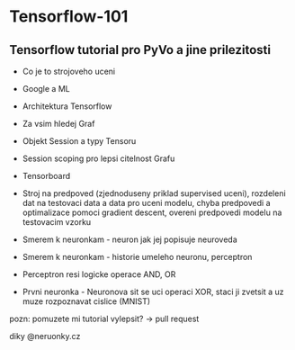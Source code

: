 # Tensorflow-101

Tensorflow tutorial pro PyVo a jine prilezitosti
------------------------------------------------

- Co je to strojoveho uceni
- Google a ML
- Architektura Tensorflow

- Za vsim hledej Graf
- Objekt Session a typy Tensoru
- Session scoping pro lepsi citelnost Grafu
- Tensorboard

- Stroj na predpoved (zjednoduseny priklad supervised uceni),
  rozdeleni dat na testovaci data a data pro uceni modelu,
  chyba predpovedi a optimalizace pomoci gradient descent, 
  overeni predpovedi modelu na testovacim vzorku

- Smerem k neuronkam - neuron jak jej popisuje neuroveda
- Smerem k neuronkam - historie umeleho neuronu, perceptron

- Perceptron resi logicke operace AND, OR
- Prvni neuronka - Neuronova sit se uci operaci XOR,
  staci ji zvetsit a uz muze rozpoznavat cislice (MNIST)

pozn: pomuzete mi tutorial vylepsit? -> pull request

diky
@neruonky.cz

